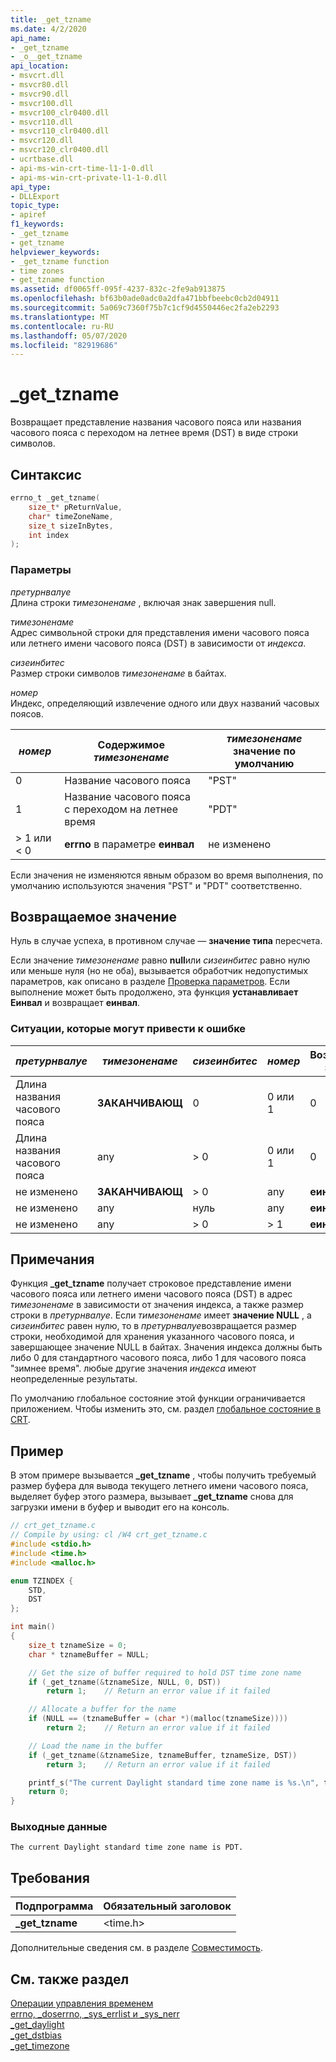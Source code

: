 ```yaml
---
title: _get_tzname
ms.date: 4/2/2020
api_name:
- _get_tzname
- _o__get_tzname
api_location:
- msvcrt.dll
- msvcr80.dll
- msvcr90.dll
- msvcr100.dll
- msvcr100_clr0400.dll
- msvcr110.dll
- msvcr110_clr0400.dll
- msvcr120.dll
- msvcr120_clr0400.dll
- ucrtbase.dll
- api-ms-win-crt-time-l1-1-0.dll
- api-ms-win-crt-private-l1-1-0.dll
api_type:
- DLLExport
topic_type:
- apiref
f1_keywords:
- _get_tzname
- get_tzname
helpviewer_keywords:
- _get_tzname function
- time zones
- get_tzname function
ms.assetid: df0065ff-095f-4237-832c-2fe9ab913875
ms.openlocfilehash: bf63b0ade0adc0a2dfa471bbfbeebc0cb2d04911
ms.sourcegitcommit: 5a069c7360f75b7c1cf9d4550446ec2fa2eb2293
ms.translationtype: MT
ms.contentlocale: ru-RU
ms.lasthandoff: 05/07/2020
ms.locfileid: "82919686"
---
```

# <a name="_get_tzname"></a>_get_tzname

Возвращает представление названия часового пояса или названия часового пояса с переходом на летнее время (DST) в виде строки символов.

## <a name="syntax"></a>Синтаксис

```C
errno_t _get_tzname(
    size_t* pReturnValue,
    char* timeZoneName,
    size_t sizeInBytes,
    int index
);
```

### <a name="parameters"></a>Параметры

*претурнвалуе*<br/>
Длина строки *тимезоненаме* , включая знак завершения null.

*тимезоненаме*<br/>
Адрес символьной строки для представления имени часового пояса или летнего имени часового пояса (DST) в зависимости от *индекса*.

*сизеинбитес*<br/>
Размер строки символов *тимезоненаме* в байтах.

*номер*<br/>
Индекс, определяющий извлечение одного или двух названий часовых поясов.

|*номер*|Содержимое *тимезоненаме*|*тимезоненаме* значение по умолчанию|
|-|-|-|
|0|Название часового пояса|"PST"|
|1|Название часового пояса с переходом на летнее время|"PDT"|
|> 1 или < 0|**errno** в параметре **еинвал**|не изменено|

Если значения не изменяются явным образом во время выполнения, по умолчанию используются значения "PST" и "PDT" соответственно.

## <a name="return-value"></a>Возвращаемое значение

Нуль в случае успеха, в противном случае — **значение типа** пересчета.

Если значение *тимезоненаме* равно **null**или *сизеинбитес* равно нулю или меньше нуля (но не оба), вызывается обработчик недопустимых параметров, как описано в разделе [Проверка параметров](../../c-runtime-library/parameter-validation.md). Если выполнение может быть продолжено, эта функция **устанавливает** **Еинвал** и возвращает **еинвал**.

### <a name="error-conditions"></a>Ситуации, которые могут привести к ошибке

|*претурнвалуе*|*тимезоненаме*|*сизеинбитес*|*номер*|Возвращаемое значение|Содержимое *тимезоненаме*|
|--------------------|--------------------|-------------------|-------------|------------------|--------------------------------|
|Длина названия часового пояса|**ЗАКАНЧИВАЮЩ**|0|0 или 1|0|не изменено|
|Длина названия часового пояса|any|> 0|0 или 1|0|Название часового пояса|
|не изменено|**ЗАКАНЧИВАЮЩ**|> 0|any|**еинвал**|не изменено|
|не изменено|any|нуль|any|**еинвал**|не изменено|
|не изменено|any|> 0|> 1|**еинвал**|не изменено|

## <a name="remarks"></a>Примечания

Функция **_get_tzname** получает строковое представление имени часового пояса или летнего имени часового пояса (DST) в адрес *тимезоненаме* в зависимости от значения индекса, а также размер строки в *претурнвалуе*. Если *тимезоненаме* имеет **значение NULL** , а *сизеинбитес* равен нулю, то в *претурнвалуе*возвращается размер строки, необходимой для хранения указанного часового пояса, и завершающее значение NULL в байтах. Значения индекса должны быть либо 0 для стандартного часового пояса, либо 1 для часового пояса "зимнее время". любые другие значения *индекса* имеют неопределенные результаты.

По умолчанию глобальное состояние этой функции ограничивается приложением. Чтобы изменить это, см. раздел [глобальное состояние в CRT](../global-state.md).

## <a name="example"></a>Пример

В этом примере вызывается **_get_tzname** , чтобы получить требуемый размер буфера для вывода текущего летнего имени часового пояса, выделяет буфер этого размера, вызывает **_get_tzname** снова для загрузки имени в буфер и выводит его на консоль.

```C
// crt_get_tzname.c
// Compile by using: cl /W4 crt_get_tzname.c
#include <stdio.h>
#include <time.h>
#include <malloc.h>

enum TZINDEX {
    STD,
    DST
};

int main()
{
    size_t tznameSize = 0;
    char * tznameBuffer = NULL;

    // Get the size of buffer required to hold DST time zone name
    if (_get_tzname(&tznameSize, NULL, 0, DST))
        return 1;    // Return an error value if it failed

    // Allocate a buffer for the name
    if (NULL == (tznameBuffer = (char *)(malloc(tznameSize))))
        return 2;    // Return an error value if it failed

    // Load the name in the buffer
    if (_get_tzname(&tznameSize, tznameBuffer, tznameSize, DST))
        return 3;    // Return an error value if it failed

    printf_s("The current Daylight standard time zone name is %s.\n", tznameBuffer);
    return 0;
}
```

### <a name="output"></a>Выходные данные

```Output
The current Daylight standard time zone name is PDT.
```

## <a name="requirements"></a>Требования

|Подпрограмма|Обязательный заголовок|
|-------------|---------------------|
|**_get_tzname**|\<time.h>|

Дополнительные сведения см. в разделе [Совместимость](../../c-runtime-library/compatibility.md).

## <a name="see-also"></a>См. также раздел

[Операции управления временем](../../c-runtime-library/time-management.md)<br/>
[errno, _doserrno, _sys_errlist и _sys_nerr](../../c-runtime-library/errno-doserrno-sys-errlist-and-sys-nerr.md)<br/>
[_get_daylight](get-daylight.md)<br/>
[_get_dstbias](get-dstbias.md)<br/>
[_get_timezone](get-timezone.md)<br/>
